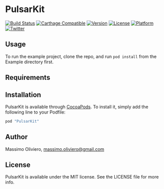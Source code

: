 # PulsarKit

[![Build Status](https://travis-ci.org/maxoly/PulsarKit.svg)](https://travis-ci.org/maxoly/PulsarKit)
[![Carthage Compatible](https://img.shields.io/badge/Carthage-compatible-4BC51D.svg?style=flat)](https://github.com/Carthage/Carthage)
[![Version](https://img.shields.io/cocoapods/v/PulsarKit.svg?style=flat)](http://cocoapods.org/pods/PulsarKit)
[![License](https://img.shields.io/cocoapods/l/PulsarKit.svg?style=flat)](http://cocoapods.org/pods/PulsarKit)
[![Platform](https://img.shields.io/cocoapods/p/PulsarKit.svg?style=flat)](http://cocoapods.org/pods/PulsarKit)
[![Twitter](https://img.shields.io/badge/twitter-@maxoly-blue.svg?style=flat)](http://twitter.com/maxoly)

## Usage

To run the example project, clone the repo, and run `pod install` from the Example directory first.

## Requirements

## Installation

PulsarKit is available through [CocoaPods](http://cocoapods.org). To install
it, simply add the following line to your Podfile:

```ruby
pod "PulsarKit"
```

## Author

Massimo Oliviero, massimo.oliviero@gmail.com

## License

PulsarKit is available under the MIT license. See the LICENSE file for more info.

